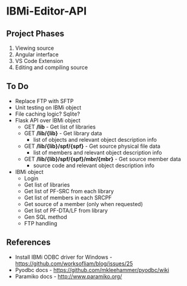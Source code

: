 # IBMi-Editor-API


## Project Phases
1. Viewing source
2. Angular interface
3. VS Code Extension
4. Editing and compiling source


## To Do
* Replace FTP with SFTP
* Unit testing on IBMi object
* File caching logic? Sqlite?
* Flask API over IBMi object
  * GET **/lib** - Get list of libraries
  * GET **/lib/{lib}** - Get library data
    * list of objects and relevant object description info
  * GET **/lib/{lib}/spf/{spf}** - Get source physical file data
    * list of members and relevant object description info
  * GET **/lib/{lib}/spf/{spf}/mbr/{mbr}** - Get source member data
    * source code and relevant object description info
* IBMi object
  * Login
  * Get list of libraries
  * Get list of PF-SRC from each library
  * Get list of members in each SRCPF
  * Get source of a member (only when requested)
  * Get list of PF-DTA/LF from library
  * Gen SQL method
  * FTP handling


## References
* Install IBMi ODBC driver for Windows - https://github.com/worksofliam/blog/issues/25
* Pyodbc docs - https://github.com/mkleehammer/pyodbc/wiki
* Paramiko docs - http://www.paramiko.org/

